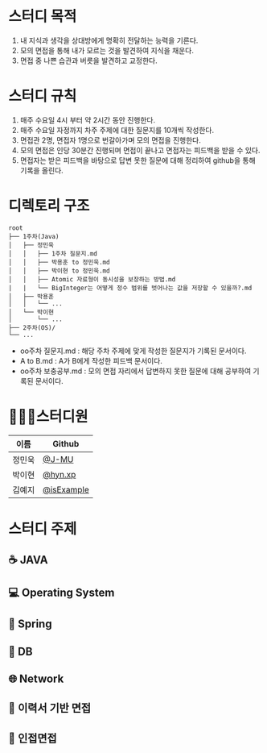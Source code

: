# 스터디 목적
1. 내 지식과 생각을 상대방에게 명확히 전달하는 능력을 기른다.
2. 모의 면접을 통해 내가 모르는 것을 발견하여 지식을 채운다.
3. 면접 중 나쁜 습관과 버릇을 발견하고 교정한다.

# 스터디 규칙
1. 매주 수요일 4시 부터 약 2시간 동안 진행한다.
2. 매주 수요일 자정까지 차주 주제에 대한 질문지를 10개씩 작성한다.
3. 면접관 2명, 면접자 1명으로 번갈아가며 모의 면접을 진행한다.
4. 모의 면접은 인당 30분간 진행되며 면접이 끝나고 면접자는 피드백을 받을 수 있다.
5. 면접자는 받은 피드백을 바탕으로 답변 못한 질문에 대해 정리하여 github을 통해 기록을 올린다.

# 디렉토리 구조
```
root                                 
├── 1주차(Java)
│   ├── 정민욱
│   │   ├── 1주차 질문지.md
│   │   ├── 박용훈 to 정민욱.md
│   │   ├── 박이현 to 정민욱.md
│   │   ├── Atomic 자료형이 동시성을 보장하는 방법.md
|   |   └── BigInteger는 어떻게 정수 범위를 벗어나는 값을 저장할 수 있을까?.md
│   ├── 박용훈
│   │   └── ...
│   └── 박이현
│       └── ...
├── 2주차(OS)/
└── ...
```


- oo주차 질문지.md   : 해당 주차 주제에 맞게 작성한 질문지가 기록된 문서이다.
- A to B.md         : A가 B에게 작성한 피드백 문서이다.
- oo주차 보충공부.md : 모의 면접 자리에서 답변하지 못한 질문에 대해 공부하여 기록된 문서이다.

# 👨🏻‍💻스터디원
|이름|Github|
|------|---|
|정민욱|[@J-MU](https://github.com/J-MU)|
|박이현|[@hyn.xp](https://github.com/hynxp)|
|김예지|[@isExample](https://github.com/isExample)|

# 스터디 주제
## ☕ JAVA
## 💻 Operating System
## :leaves: Spring
## 💾 DB
## 🌐 Network
## 📝 이력서 기반 면접
## 👥 인접면접

